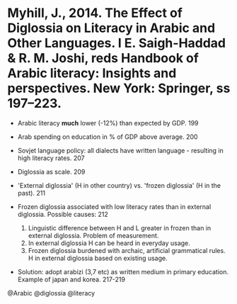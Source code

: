# Myhill, J., 2014. The Effect of Diglossia on Literacy in Arabic and Other Languages. I E. Saigh-Haddad & R. M. Joshi, reds Handbook of Arabic literacy: Insights and perspectives. New York: Springer, ss 197–223.

- Arabic literacy **much** lower (-12%) than expected by GDP. 199

- Arab spending on education in % of GDP above average. 200

- Sovjet language policy: all dialects have written language - resulting in high literacy rates. 207

- Diglossia as scale. 209

- 'External diglossia' (H in other country) vs. 'frozen diglossia' (H in the past). 211

- Frozen diglossia associated with low literacy rates than in external diglossia. Possible causes: 212
  1. Linguistic difference between H and L greater in frozen than in external diglossia. Problem of measurement. 
  2. In external diglossia H can be heard in everyday usage.
  3. Frozen diglossia burdened with archaic, artificial grammatical rules. H in external diglossia based on existing usage.

- Solution: adopt arabizi (3,7 etc) as written medium in primary education. Example of japan and korea. 217-219

@Arabic
@diglossia
@literacy
